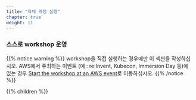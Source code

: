 ```yaml
---
title: "자체 계정 실행"
chapter: true
weight: 11
---
```


### 스스로 workshop 운영


{{% notice warning %}}
workshop을 직접 실행하는 경우에만 이 섹션을 작성하십시오. AWS에서 주최하는 이벤트 (예 : re:Invent, Kubecon, Immersion Day 등)에 있는 경우 [Start the workshop at an AWS event](../aws_event/)로 이동하십시오.
{{% /notice %}}

{{% children %}}
